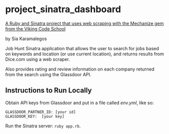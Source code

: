 # project_sinatra_dashboard
[A Ruby and Sinatra project that uses web scraping with the Mechanize gem from the Viking Code School](http://www.vikingcodeschool.com)

by Sia Karamalegos

Job Hunt Sinatra application that allows the user to search for jobs based on keywords and location (or use current location), and returns results from Dice.com using a web scraper.

Also provides rating and review information on each company returned from the search using the Glassdoor API.

## Instructions to Run Locally

Obtain API keys from Glassdoor and put in a file called *env.yml*, like so:

```
GLASSDOOR_PARTNER_ID: [your id]
GLASSDOOR_KEY:  [your key]
```

Run the Sinatra server: `ruby app.rb`.
